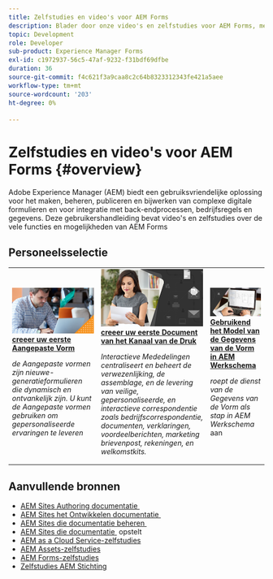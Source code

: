 ```yaml
---
title: Zelfstudies en video's voor AEM Forms
description: Blader door onze video's en zelfstudies voor AEM Forms, met bronnen en documentatie om uw vragen te beantwoorden.
topic: Development
role: Developer
sub-product: Experience Manager Forms
exl-id: c1972937-56c5-47af-9232-f31bdf69dfbe
duration: 36
source-git-commit: f4c621f3a9caa8c2c64b8323312343fe421a5aee
workflow-type: tm+mt
source-wordcount: '203'
ht-degree: 0%

---
```


# Zelfstudies en video&#39;s voor AEM Forms {#overview}

Adobe Experience Manager (AEM) biedt een gebruiksvriendelijke oplossing voor het maken, beheren, publiceren en bijwerken van complexe digitale formulieren en voor integratie met back-endprocessen, bedrijfsregels en gegevens. Deze gebruikershandleiding bevat video&#39;s en zelfstudies over de vele functies en mogelijkheden van AEM Forms


<div id="recs-overview-body-1"></div>
<div id="recs-overview-body-2"></div>
<div id="recs-overview-body-3"></div>
<div id="recs-overview-body-4"></div>
<div id="recs-overview-body-5"></div>
<div id="recs-overview-body-6"></div>

<div id="staff-picks-section">

## Personeelsselectie

<table>
<tr>
  <td>
    <a href="./creating-your-first-adaptive-form/introduction-and-setup.md">
      <img alt="Uw eerste adaptieve formulier maken" src="./assets/afhero.png" />
    </a>
    <div>
      <a href="./creating-your-first-adaptive-form/introduction-and-setup.md">
    <strong> creeer uw eerste Aangepaste Vorm </strong>
    </a>
    </div>
    <p>
    <em> de Aangepaste vormen zijn nieuwe-generatieformulieren die dynamisch en ontvankelijk zijn. U kunt de Aangepaste vormen gebruiken om gepersonaliseerde ervaringen te leveren </em>
    <p>
  </td>
   <td>
    <a href="./ic-print-channel-tutorial/introduction.md">
      <img alt="Uw eerste afdrukkanaaldocument maken" src="./assets/correspondence-management1.png" />
    </a>
    <div>
      <a href="./ic-print-channel-tutorial/introduction.md">
    <strong> creeer uw eerste Document van het Kanaal van de Druk </strong>
    </a>
    </div>
    <p>
    <em> Interactieve Mededelingen centraliseert en beheert de verwezenlijking, de assemblage, en de levering van veilige, gepersonaliseerde, en interactieve correspondentie zoals bedrijfscorrespondentie, documenten, verklaringen, voordeelberichten, marketing brievenpost, rekeningen, en welkomstkits. </em>
    <p>
  </td>
  <td>
    <a href="./adaptive-forms/form-data-model-service-as-step-in-workflow-video-use.md">
      <img alt="Formuliergegevensmodel gebruiken in AEM workflow" src="./assets/fdmlogo.png" />
    </a>
    <div>
      <a href="./adaptive-forms/form-data-model-service-as-step-in-workflow-video-use.md">
    <strong> Gebruikend het Model van de Gegevens van de Vorm in AEM Werkschema </strong>
    </a>
    </div>
    <p>
    <em> roept de dienst van de Gegevens van de Vorm als stap in AEM Werkschema </em> aan
    <p>
  </td>
</tr>
</table>

</div>


## Aanvullende bronnen

* [&#x200B; AEM Sites Authoring documentatie &#x200B;](https://experienceleague.adobe.com/docs/experience-manager-65/authoring/home.html?lang=nl-NL)
* [&#x200B; AEM Sites het Ontwikkelen documentatie &#x200B;](https://experienceleague.adobe.com/docs/experience-manager-65/developing/home.html?lang=nl-NL)
* [&#x200B; AEM Sites die documentatie beheren &#x200B;](https://experienceleague.adobe.com/docs/experience-manager-65/administering/home.html?lang=nl-NL)
* [&#x200B; AEM Sites die documentatie &#x200B;](https://experienceleague.adobe.com/docs/experience-manager-65/deploying/home.html?lang=nl-NL) opstelt
* [AEM as a Cloud Service-zelfstudies](/help/cloud-service/overview.md)
* [AEM Assets-zelfstudies](/help/assets/overview.md)
* [AEM Forms-zelfstudies](/help/forms/overview.md)
* [Zelfstudies AEM Stichting](/help/foundation/overview.md)

